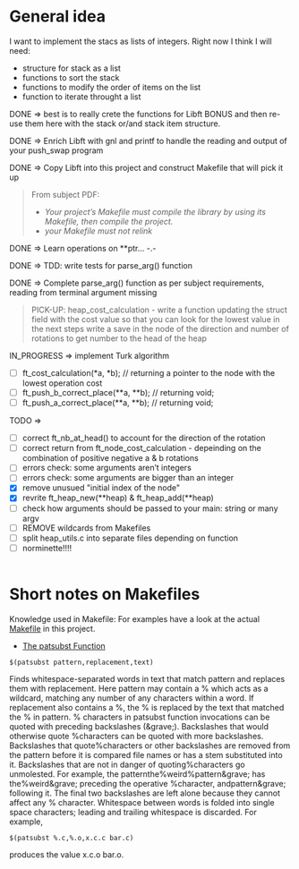 # General idea

I want to implement the stacs as lists of integers.
Right now I think I will need:
- structure for stack as a list
- functions to sort the stack
- functions to modify the order of items on the list
- function to iterate throught a list

DONE => best is to really crete the functions for Libft BONUS and then re-use them here with the stack or/and stack item structure.

DONE => Enrich Libft with gnl and printf to handle the reading and output of your push_swap program

DONE => Copy Libft into this project and construct Makefile that will pick it up

> From subject PDF:
> - *Your project’s Makefile must compile the library by using its Makefile, then compile the project.*
> - *your Makefile must not relink*

DONE => Learn operations on **ptr...  -.-

DONE => TDD: write tests for parse_arg() function

DONE => Complete parse_arg() function as per subject requirements, reading from terminal argument missing

> PICK-UP: heap_cost_calculation - write a function updating the struct field with the cost value so that you can look for the lowest value in the next steps
> write a save in the node of the direction and number of rotations to get number to the head of the heap

IN_PROGRESS => implement Turk algorithm<br>
- [ ] ft_cost_calculation(*a, *b); // returning a pointer to the node with the lowest operation cost<br>
- [ ] ft_push_b_correct_place(**a, **b); // returning void;<br>
- [ ] ft_push_a_correct_place(**a, **b); // returning void;<br>

TODO =><br>
- [ ] correct ft_nb_at_head() to account for the direction of the rotation
- [ ] correct return from ft_node_cost_calculation - depeinding on the combination of positive negative a & b rotations
- [ ] errors check: some arguments aren’t integers<br>
- [ ] errors check: some arguments are bigger than an integer<br>
- [x] remove unusued "initial index of the node"<br>
- [x] revrite ft_heap_new(**heap) & ft_heap_add(**heap)<br>
- [ ] check how arguments should be passed to your main: string or many argv<br>
- [ ] REMOVE wildcards from Makefiles<br>
- [ ] split heap_utils.c into separate files depending on function<br>
- [ ] norminette!!!!<br><br>

# Short notes on Makefiles

Knowledge used in Makefile:
For examples have a look at the actual [Makefile](Makefile) in this project.
- [The patsubst Function](https://ocw.mit.edu/courses/1-124j-foundations-of-software-engineering-fall-2000/pages/lecture-notes/gnu_makefile_documentation/#TOC77)
```
$(patsubst pattern,replacement,text)
```
Finds whitespace-separated words in text that match pattern and replaces them with replacement. Here pattern may contain a % which acts as a wildcard, matching any number of any characters within a word. If replacement also contains a %, the % is replaced by the text that matched the % in pattern. % characters in patsubst function invocations can be quoted with preceding backslashes (\&grave;). Backslashes that would otherwise quote %characters can be quoted with more backslashes. Backslashes that quote%characters or other backslashes are removed from the pattern before it is compared file names or has a stem substituted into it. Backslashes that are not in danger of quoting%characters go unmolested. For example, the patternthe\%weird\%pattern\&grave; has the%weird\&grave; preceding the operative %character, andpattern\&grave; following it. The final two backslashes are left alone because they cannot affect any % character. Whitespace between words is folded into single space characters; leading and trailing whitespace is discarded. For example,
```
$(patsubst %.c,%.o,x.c.c bar.c)
```
produces the value x.c.o bar.o.





